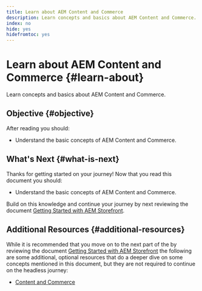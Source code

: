 ```yaml
---
title: Learn about AEM Content and Commerce
description: Learn concepts and basics about AEM Content and Commerce.
index: no
hide: yes
hidefromtoc: yes
---
```

# Learn about AEM Content and Commerce {#learn-about}

Learn concepts and basics about AEM Content and Commerce.

## Objective {#objective}

After reading you should:

* Understand the basic concepts of AEM Content and Commerce.






## What's Next {#what-is-next}

Thanks for getting started on your journey! Now that you read this document you should:

* Understand the basic concepts of AEM Content and Commerce.

Build on this knowledge and continue your journey by next reviewing the document [Getting Started with AEM Storefront](getting-started.md).

## Additional Resources {#additional-resources}

While it is recommended that you move on to the next part of the by reviewing the document [Getting Started with AEM Storefront](getting-started.md) the following are some additional, optional resources that do a deeper dive on some concepts mentioned in this document, but they are not required to continue on the headless journey:

* [Content and Commerce](/help/commerce-cloud/introduction.md)

